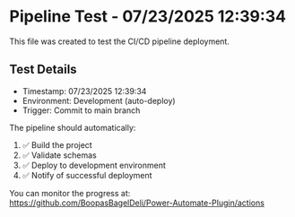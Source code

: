 # Pipeline Test - 07/23/2025 12:39:34

This file was created to test the CI/CD pipeline deployment.

## Test Details
- Timestamp: 07/23/2025 12:39:34
- Environment: Development (auto-deploy)
- Trigger: Commit to main branch

The pipeline should automatically:
1. ✅ Build the project
2. ✅ Validate schemas  
3. ✅ Deploy to development environment
4. ✅ Notify of successful deployment

You can monitor the progress at: https://github.com/BoopasBagelDeli/Power-Automate-Plugin/actions

